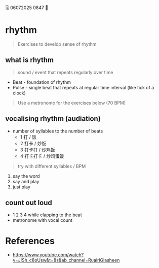 🗓️ 06072025 0847
📎

# rhythm
> Exercises to develop sense of rhythm

## what is rhythm
> sound / event that repeats regularly over time
- Beat - foundation of rhythm
- Pulse - single beat that repeats at regular time interval (like tick of a clock)

> Use a metronome for the exercises below (70 BPM)
## vocalising rhythm (audiation)
- number of syllables  to the number of beats
	- 1 打 / 饭
	- 2 打卡 / 炒饭
	- 3 打卡打 / 炒鸡饭
	- 4 打卡打卡 / 炒鸡蛋饭
> try with different syllables / BPM
1. say the word
2. say and play
3. just play

## count out loud
- 1 2 3 4 while clapping to the beat
- metronome with vocal count
# References
- https://www.youtube.com/watch?v=JISh_c8oUsw&t=8s&ab_channel=RuairiGlasheen